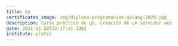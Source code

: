 ```yaml
---
title: Go
certificates_image: img/diploma-programacion-golang-2020.jpg
description: Curso práctico de go, creación de un servidor web
date: 2021-11-20T22:17:41.136Z
institute: platzi
---
```

